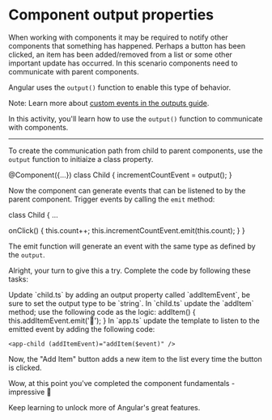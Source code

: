 # Component output properties 

When working with components it may be required to notify other components that something has happened. Perhaps a button has been clicked, an item has been added/removed from a list or some other important update has occurred. In this scenario components need to communicate with parent components.

Angular uses the `output()` function to enable this type of behavior.

Note: Learn more about [custom events in the outputs guide](/guide/components/outputs).

In this activity, you'll learn how to use the `output()` function to communicate with components.

<hr />

To create the communication path from child to parent components, use the `output` function to initiaize a class property.

<docs-code header="child.ts" language="ts">
@Component({...})
class Child {
  incrementCountEvent = output<number>();
}
</docs-code>

Now the component can generate events that can be listened to by the parent component. Trigger events by calling the `emit` method:

<docs-code header="child.ts" language="ts">
class Child {
  ...

  onClick() {
    this.count++;
    this.incrementCountEvent.emit(this.count);
  }
}
</docs-code>

The emit function will generate an event with the same type as defined by the `output`.

Alright, your turn to give this a try. Complete the code by following these tasks:

<docs-workflow>

<docs-step title="Add an `output()` property">
Update `child.ts` by adding an output property called `addItemEvent`, be sure to set the output type to be `string`.
</docs-step>

<docs-step title="Complete `addItem` method">
In `child.ts` update the `addItem` method; use the following code as the logic:

<docs-code header="child.ts" highlight="[2]" language="ts">
addItem() {
  this.addItemEvent.emit('🐢');
}
</docs-code>

</docs-step>

<docs-step title="Update the `App` template">
In `app.ts` update the template to listen to the emitted event by adding the following code:

```angular-html
<app-child (addItemEvent)="addItem($event)" />
```

Now, the "Add Item" button adds a new item to the list every time the button is clicked.

</docs-step>

</docs-workflow>

Wow, at this point you've completed the component fundamentals - impressive 👏

Keep learning to unlock more of Angular's great features.
